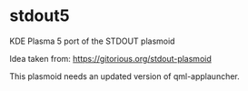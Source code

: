 # stdout5
KDE Plasma 5 port of the STDOUT plasmoid

Idea taken from: https://gitorious.org/stdout-plasmoid

This plasmoid needs an updated version of qml-applauncher.
